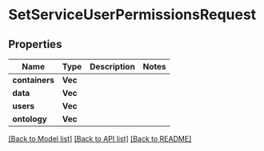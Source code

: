 # SetServiceUserPermissionsRequest

## Properties

Name | Type | Description | Notes
------------ | ------------- | ------------- | -------------
**containers** | **Vec<String>** |  | 
**data** | **Vec<String>** |  | 
**users** | **Vec<String>** |  | 
**ontology** | **Vec<String>** |  | 

[[Back to Model list]](../README.md#documentation-for-models) [[Back to API list]](../README.md#documentation-for-api-endpoints) [[Back to README]](../README.md)


